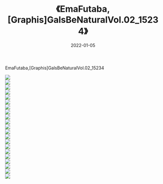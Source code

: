 ﻿---
layout: post
title:  《EmaFutaba,[Graphis]GalsBeNaturalVol.02_15234》
date:   2022-01-05
img: http://imgx.orgx.ga/漏D/2022/EmaFutaba,[Graphis]GalsBeNaturalVol.02_15234/000.jpg
categories: [美女, 清纯, 唯美]
---

EmaFutaba,[Graphis]GalsBeNaturalVol.02_15234

  ![](http://imgx.orgx.ga/漏D/2022/EmaFutaba,[Graphis]GalsBeNaturalVol.02_15234/001.jpg) <br> ![](http://imgx.orgx.ga/漏D/2022/EmaFutaba,[Graphis]GalsBeNaturalVol.02_15234/002.jpg) <br> ![](http://imgx.orgx.ga/漏D/2022/EmaFutaba,[Graphis]GalsBeNaturalVol.02_15234/003.jpg) <br> ![](http://imgx.orgx.ga/漏D/2022/EmaFutaba,[Graphis]GalsBeNaturalVol.02_15234/004.jpg) <br> ![](http://imgx.orgx.ga/漏D/2022/EmaFutaba,[Graphis]GalsBeNaturalVol.02_15234/005.jpg) <br> ![](http://imgx.orgx.ga/漏D/2022/EmaFutaba,[Graphis]GalsBeNaturalVol.02_15234/006.jpg) <br> ![](http://imgx.orgx.ga/漏D/2022/EmaFutaba,[Graphis]GalsBeNaturalVol.02_15234/007.jpg) <br> ![](http://imgx.orgx.ga/漏D/2022/EmaFutaba,[Graphis]GalsBeNaturalVol.02_15234/008.jpg) <br> ![](http://imgx.orgx.ga/漏D/2022/EmaFutaba,[Graphis]GalsBeNaturalVol.02_15234/009.jpg) <br> ![](http://imgx.orgx.ga/漏D/2022/EmaFutaba,[Graphis]GalsBeNaturalVol.02_15234/010.jpg) <br> ![](http://imgx.orgx.ga/漏D/2022/EmaFutaba,[Graphis]GalsBeNaturalVol.02_15234/011.jpg) <br> ![](http://imgx.orgx.ga/漏D/2022/EmaFutaba,[Graphis]GalsBeNaturalVol.02_15234/012.jpg) <br> ![](http://imgx.orgx.ga/漏D/2022/EmaFutaba,[Graphis]GalsBeNaturalVol.02_15234/013.jpg) <br> ![](http://imgx.orgx.ga/漏D/2022/EmaFutaba,[Graphis]GalsBeNaturalVol.02_15234/014.jpg) <br> ![](http://imgx.orgx.ga/漏D/2022/EmaFutaba,[Graphis]GalsBeNaturalVol.02_15234/015.jpg) <br> ![](http://imgx.orgx.ga/漏D/2022/EmaFutaba,[Graphis]GalsBeNaturalVol.02_15234/016.jpg) <br> ![](http://imgx.orgx.ga/漏D/2022/EmaFutaba,[Graphis]GalsBeNaturalVol.02_15234/017.jpg) <br> ![](http://imgx.orgx.ga/漏D/2022/EmaFutaba,[Graphis]GalsBeNaturalVol.02_15234/018.jpg) <br> ![](http://imgx.orgx.ga/漏D/2022/EmaFutaba,[Graphis]GalsBeNaturalVol.02_15234/019.jpg) <br> ![](http://imgx.orgx.ga/漏D/2022/EmaFutaba,[Graphis]GalsBeNaturalVol.02_15234/020.jpg) <br> ![](http://imgx.orgx.ga/漏D/2022/EmaFutaba,[Graphis]GalsBeNaturalVol.02_15234/021.jpg) <br>